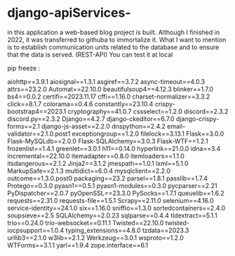 # django-apiServices-
in this application a web-based blog project is built.
Although I finished in 2022, it was transferred to githuba to immortalize it.
What I want to mention is to establish communication units related to the database and to ensure that the data is served. (REST-API)
You can test it at local

pip freeze :

aiohttp==3.9.1
aiosignal==1.3.1
asgiref==3.7.2
async-timeout==4.0.3
attrs==23.2.0
Automat==22.10.0
beautifulsoup4==4.12.3
blinker==1.7.0
bs4==0.0.2
certifi==2023.11.17
cffi==1.16.0
charset-normalizer==3.3.2
click==8.1.7
colorama==0.4.6
constantly==23.10.4
crispy-bootstrap4==2023.1
cryptography==41.0.7
cssselect==1.2.0
discord==2.3.2
discord.py==2.3.2
Django==4.2.7
django-ckeditor==6.7.0
django-crispy-forms==2.1
django-js-asset==2.2.0
dnspython==2.4.2
email-validator==2.1.0.post1
exceptiongroup==1.2.0
filelock==3.13.1
Flask==3.0.0
Flask-MySQLdb==2.0.0
Flask-SQLAlchemy==3.0.3
Flask-WTF==1.2.1
frozenlist==1.4.1
greenlet==3.0.1
h11==0.14.0
hyperlink==21.0.0
idna==3.4
incremental==22.10.0
itemadapter==0.8.0
itemloaders==1.1.0
itsdangerous==2.1.2
Jinja2==3.1.2
jmespath==1.0.1
lxml==5.1.0
MarkupSafe==2.1.3
multidict==6.0.4
mysqlclient==2.2.0
outcome==1.3.0.post0
packaging==23.2
parsel==1.8.1
passlib==1.7.4
Protego==0.3.0
pyasn1==0.5.1
pyasn1-modules==0.3.0
pycparser==2.21
PyDispatcher==2.0.7
pyOpenSSL==23.3.0
PySocks==1.7.1
queuelib==1.6.2
requests==2.31.0
requests-file==1.5.1
Scrapy==2.11.0
selenium==4.16.0
service-identity==24.1.0
six==1.16.0
sniffio==1.3.0
sortedcontainers==2.4.0
soupsieve==2.5
SQLAlchemy==2.0.23
sqlparse==0.4.4
tldextract==5.1.1
trio==0.24.0
trio-websocket==0.11.1
Twisted==22.10.0
twisted-iocpsupport==1.0.4
typing_extensions==4.8.0
tzdata==2023.3
urllib3==2.1.0
w3lib==2.1.2
Werkzeug==3.0.1
wsproto==1.2.0
WTForms==3.1.1
yarl==1.9.4
zope.interface==6.1
